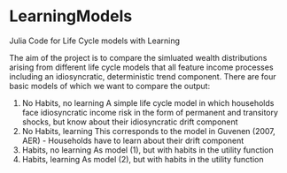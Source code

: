 LearningModels
==============

Julia Code for Life Cycle models with Learning

The aim of the project is to compare the simluated wealth distributions arising from different life cycle models that all feature income processes including an idiosyncratic, deterministic trend component. There are four basic models of which we want to compare the output:

  1. No Habits, no learning
      A simple life cycle model in which households face idiosyncratic income risk in the form of permanent and transitory shocks, but know about their idiosyncratic drift component
  2. No Habits, learning
      This corresponds to the model in Guvenen (2007, AER) - Households have to learn about their drift component
  3. Habits, no learning
      As model (1), but with habits in the utility function
  4. Habits, learning
      As model (2), but with habits in the utility function
